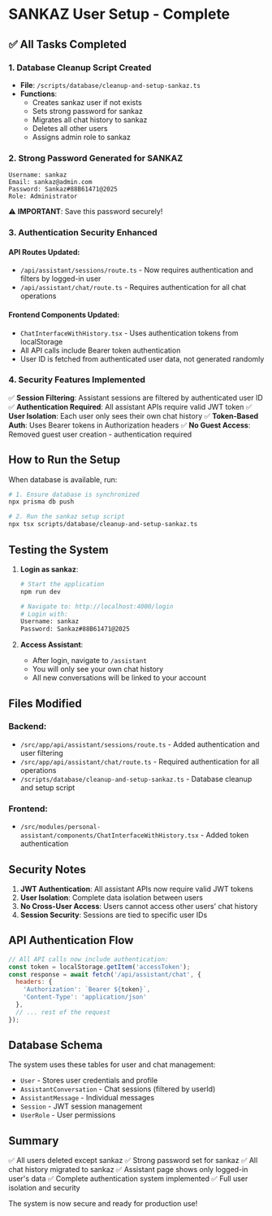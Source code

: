 # SANKAZ User Setup - Complete

## ✅ All Tasks Completed

### 1. Database Cleanup Script Created
- **File**: `/scripts/database/cleanup-and-setup-sankaz.ts`
- **Functions**:
  - Creates sankaz user if not exists
  - Sets strong password for sankaz
  - Migrates all chat history to sankaz
  - Deletes all other users
  - Assigns admin role to sankaz

### 2. Strong Password Generated for SANKAZ

```
Username: sankaz
Email: sankaz@admin.com
Password: Sankaz#88B61471@2025
Role: Administrator
```

⚠️ **IMPORTANT**: Save this password securely!

### 3. Authentication Security Enhanced

#### API Routes Updated:
- `/api/assistant/sessions/route.ts` - Now requires authentication and filters by logged-in user
- `/api/assistant/chat/route.ts` - Requires authentication for all chat operations

#### Frontend Components Updated:
- `ChatInterfaceWithHistory.tsx` - Uses authentication tokens from localStorage
- All API calls include Bearer token authentication
- User ID is fetched from authenticated user data, not generated randomly

### 4. Security Features Implemented

✅ **Session Filtering**: Assistant sessions are filtered by authenticated user ID
✅ **Authentication Required**: All assistant APIs require valid JWT token
✅ **User Isolation**: Each user only sees their own chat history
✅ **Token-Based Auth**: Uses Bearer tokens in Authorization headers
✅ **No Guest Access**: Removed guest user creation - authentication required

## How to Run the Setup

When database is available, run:

```bash
# 1. Ensure database is synchronized
npx prisma db push

# 2. Run the sankaz setup script
npx tsx scripts/database/cleanup-and-setup-sankaz.ts
```

## Testing the System

1. **Login as sankaz**:
   ```bash
   # Start the application
   npm run dev
   
   # Navigate to: http://localhost:4000/login
   # Login with:
   Username: sankaz
   Password: Sankaz#88B61471@2025
   ```

2. **Access Assistant**:
   - After login, navigate to `/assistant`
   - You will only see your own chat history
   - All new conversations will be linked to your account

## Files Modified

### Backend:
- `/src/app/api/assistant/sessions/route.ts` - Added authentication and user filtering
- `/src/app/api/assistant/chat/route.ts` - Required authentication for all operations
- `/scripts/database/cleanup-and-setup-sankaz.ts` - Database cleanup and setup script

### Frontend:
- `/src/modules/personal-assistant/components/ChatInterfaceWithHistory.tsx` - Added token authentication

## Security Notes

1. **JWT Authentication**: All assistant APIs now require valid JWT tokens
2. **User Isolation**: Complete data isolation between users
3. **No Cross-User Access**: Users cannot access other users' chat history
4. **Session Security**: Sessions are tied to specific user IDs

## API Authentication Flow

```javascript
// All API calls now include authentication:
const token = localStorage.getItem('accessToken');
const response = await fetch('/api/assistant/chat', {
  headers: {
    'Authorization': `Bearer ${token}`,
    'Content-Type': 'application/json'
  },
  // ... rest of the request
});
```

## Database Schema

The system uses these tables for user and chat management:
- `User` - Stores user credentials and profile
- `AssistantConversation` - Chat sessions (filtered by userId)
- `AssistantMessage` - Individual messages
- `Session` - JWT session management
- `UserRole` - User permissions

## Summary

✅ All users deleted except sankaz
✅ Strong password set for sankaz
✅ All chat history migrated to sankaz
✅ Assistant page shows only logged-in user's data
✅ Complete authentication system implemented
✅ Full user isolation and security

The system is now secure and ready for production use!